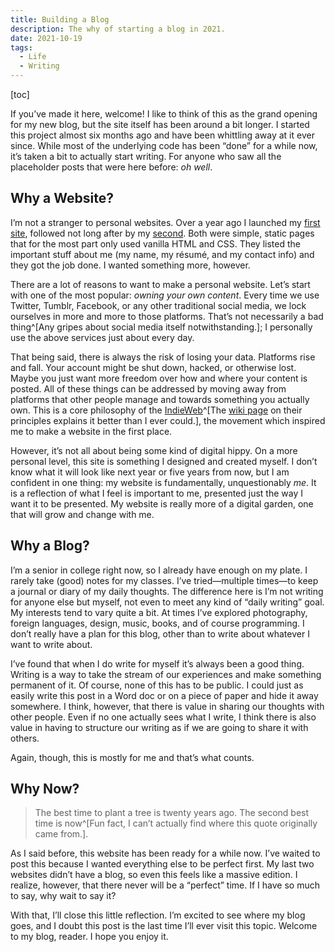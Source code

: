 ```yaml
---
title: Building a Blog
description: The why of starting a blog in 2021.
date: 2021-10-19
tags:
  - Life
  - Writing
---
```


[toc]

If you’ve made it here, welcome! I like to think of this as the grand opening for my new blog, but the site itself has been around a bit longer. I started this project almost six months ago and have been whittling away at it ever since. While most of the underlying code has been “done” for a while now, it’s taken a bit to actually start writing. For anyone who saw all the placeholder posts that were here before: _oh well_.

## Why a Website?

I’m not a stranger to personal websites. Over a year ago I launched my [first site](https://thisstillwill.github.io/Personal-Website-V1/), followed not long after by my [second](https://thisstillwill.github.io/Personal-Website-V2/). Both were simple, static pages that for the most part only used vanilla HTML and CSS. They listed the important stuff about me (my name, my résumé, and my contact info) and they got the job done. I wanted something more, however.

There are a lot of reasons to want to make a personal website. Let’s start with one of the most popular: _owning your own content_. Every time we use Twitter, Tumblr, Facebook, or any other traditional social media, we lock ourselves in more and more to those platforms. That’s not necessarily a bad thing^[Any gripes about social media itself notwithstanding.]; I personally use the above services just about every day.

That being said, there is always the risk of losing your data. Platforms rise and fall. Your account might be shut down, hacked, or otherwise lost. Maybe you just want more freedom over how and where your content is posted. All of these things can be addressed by moving away from platforms that other people manage and towards something you actually own. This is a core philosophy of the [IndieWeb](https://indieweb.org/)^[The [wiki page](https://indieweb.org/principles) on their principles explains it better than I ever could.], the movement which inspired me to make a website in the first place.

However, it’s not all about being some kind of digital hippy. On a more personal level, this site is something I designed and created myself. I don’t know what it will look like next year or five years from now, but I am confident in one thing: my website is fundamentally, unquestionably _me_. It is a reflection of what I feel is important to me, presented just the way I want it to be presented. My website is really more of a digital garden, one that will grow and change with me.

## Why a Blog?

I’m a senior in college right now, so I already have enough on my plate. I rarely take (good) notes for my classes. I’ve tried—multiple times—to keep a journal or diary of my daily thoughts. The difference here is I’m not writing for anyone else but myself, not even to meet any kind of “daily writing” goal. My interests tend to vary quite a bit. At times I’ve explored photography, foreign languages, design, music, books, and of course programming. I don’t really have a plan for this blog, other than to write about whatever I want to write about.

I’ve found that when I do write for myself it’s always been a good thing. Writing is a way to take the stream of our experiences and make something permanent of it. Of course, none of this has to be public. I could just as easily write this post in a Word doc or on a piece of paper and hide it away somewhere. I think, however, that there is value in sharing our thoughts with other people. Even if no one actually sees what I write, I think there is also value in having to structure our writing as if we are going to share it with others.

Again, though, this is mostly for me and that’s what counts.

## Why Now?

> The best time to plant a tree is twenty years ago. The second best time is now^[Fun fact, I can’t actually find where this quote originally came from.].

As I said before, this website has been ready for a while now. I’ve waited to post this because I wanted everything else to be perfect first. My last two websites didn’t have a blog, so even this feels like a massive edition. I realize, however, that there never will be a “perfect” time. If I have so much to say, why wait to say it?

With that, I’ll close this little reflection. I’m excited to see where my blog goes, and I doubt this post is the last time I’ll ever visit this topic. Welcome to my blog, reader. I hope you enjoy it.
